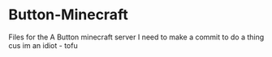 # Button-Minecraft
Files for the A Button minecraft server
I need to make a commit to do a thing cus im an idiot - tofu
